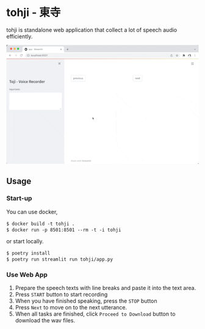 # tohji - 東寺
tohji is standalone web application that collect a lot of speech audio efficiently.

![](docs/animation.gif)

## Usage
### Start-up
You can use docker,

```shell
$ docker build -t tohji .
$ docker run -p 8501:8501 --rm -t -i tohji
```

or start locally.

```shell
$ poetry install
$ poetry run streamlit run tohji/app.py
```

### Use Web App

1. Prepare the speech texts with line breaks and paste it into the text area.
2. Press `START` button to start recording
3. When you have finished speaking, press the `STOP` button
4. Press `Next` to move on to the next utterance.
5. When all tasks are finished, click `Proceed to Download` button to download the wav files.

